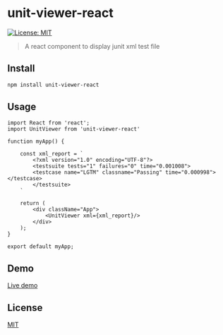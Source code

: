 # unit-viewer-react

[![License: MIT](https://img.shields.io/badge/License-MIT-blue.svg)](https://opensource.org/licenses/MIT)

> A react component to display junit xml test file

## Install

```bash
npm install unit-viewer-react
```

## Usage

```JSX
import React from 'react';
import UnitViewer from 'unit-viewer-react'

function myApp() {

    const xml_report = `
        <?xml version="1.0" encoding="UTF-8"?>
        <testsuite tests="1" failures="0" time="0.001008">
        <testcase name="LGTM" classname="Passing" time="0.000998"></testcase>
        </testsuite>
    `

    return (
        <div className="App">
            <UnitViewer xml={xml_report}/>
        </div>
    );
}

export default myApp;
```

## Demo

[Live demo](https://paultrh.github.io/unit-viewer-react/)

## License

[MIT](http://vjpr.mit-license.org)